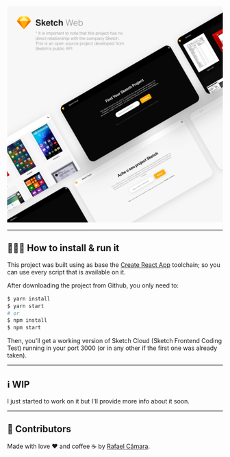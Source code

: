 <div align="center">
  <img src="./product-cover.png" alt="Sketch Coding Test.">
</div>

---

## 🏃🏽‍♀️ How to install & run it

This project was built using as base the [Create React App](https://reactjs.org/docs/create-a-new-react-app.html) toolchain; so you can use every script that is available on it.

After downloading the project from Github, you only need to:

```sh
$ yarn install
$ yarn start
# or
$ npm install
$ npm start
```

Then, you'll get a working version of Sketch Cloud (Sketch Frontend Coding Test) running in your port 3000 (or in any other if the first one was already taken).

---

## ℹ️ WIP

I just started to work on it but I'll provide more info about it soon.

---

## 🎉 Contributors

Made with love ❤️ and coffee ☕️ by [Rafael Câmara](https://www.linkedin.com/in/rafaelcamaram/).
